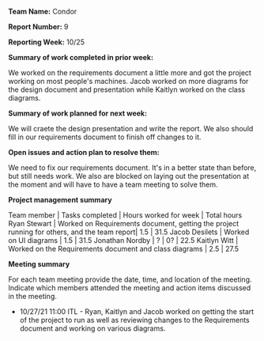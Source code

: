 **Team Name:** Condor

**Report Number:** 9

**Reporting Week:** 10/25

**Summary of work completed in prior week:**

We worked on the requirements document a little more and got the project working on most people's machines. Jacob worked on more diagrams for the design document and presentation while Kaitlyn worked on the class diagrams.

**Summary of work planned for next week:**

We will craete the design presentation and write the report. We also should fill in our requirements document to finish off changes to it.

**Open issues and action plan to resolve them:**

We need to fix our requirements document. It's in a better state than before, but still needs work.
We also are blocked on laying out the presentation at the moment and will have to have a team meeting to solve them.

**Project management summary**

Team member | Tasks completed | Hours worked for week | Total hours
Ryan Stewart | Worked on Requirements document, getting the project running for others, and the team report| 1.5 | 31.5
Jacob Desilets | Worked on UI diagrams | 1.5 | 31.5 
Jonathan Nordby | ? | 0? | 22.5 
Kaitlyn Witt | Worked on the Requirements document and class diagrams | 2.5 | 27.5

**Meeting summary**

For each team meeting provide the date, time, and location of the meeting. Indicate which members attended the meeting and action items discussed in the meeting.

* 10/27/21 11:00 ITL - Ryan, Kaitlyn and Jacob worked on getting the start of the project to run as well as reviewing changes to the Requirements document and working on various diagrams.
